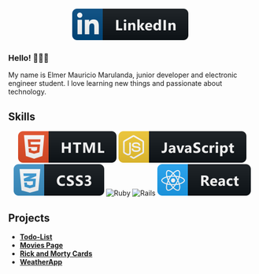 <p align="center">
<a href="https://www.linkedin.com/in/elmer-mauricio-marulanda-382a80226"><img height="64" src="https://github.com/MikeCodesDotNET/ColoredBadges/blob/master/svg/social/linkedin.svg"></a>&nbsp;&nbsp; 
</p>

### Hello! 👋👋👋

My name is Elmer Mauricio Marulanda, junior developer and electronic engineer student. I love learning new things and passionate about technology.

## Skills

<p align="center">
<img src="https://github.com/MikeCodesDotNET/ColoredBadges/blob/master/svg/dev/languages/html.svg" />
<img src="https://github.com/MikeCodesDotNET/ColoredBadges/blob/master/svg/dev/languages/js.svg"/>
<img src="https://github.com/MikeCodesDotNET/ColoredBadges/blob/master/svg/dev/languages/css3.svg"/>
<img alt="Ruby" src="https://img.shields.io/badge/ruby-%23CC342D.svg?style=for-the-badge&logo=ruby&logoColor=white"/>
<img alt="Rails" src="https://img.shields.io/badge/rails-%23CC0000.svg?style=for-the-badge&logo=ruby-on-rails&logoColor=white"/>
<img src="https://github.com/MikeCodesDotNET/ColoredBadges/blob/master/svg/dev/frameworks/react.svg" />
</p>

## Projects

<p align="center">
<ul>
 <li><strong><a href="https://elmer125.github.io/Todo-List/" >Todo-List</a></strong></li>
 <li>
 <strong><a href="https://elmer125.github.io/MoviesReact/">Movies Page</a></strong></li>
 <li>
 <strong><a href="https://elmer125.github.io/Rick-and-Morty-Cards/">Rick and Morty Cards</a></strong></li>  
  <li>
 <strong><a href="https://elmer125.github.io/WeatherApp/">WeatherApp</a></strong></li>  
</ul>
</p>
